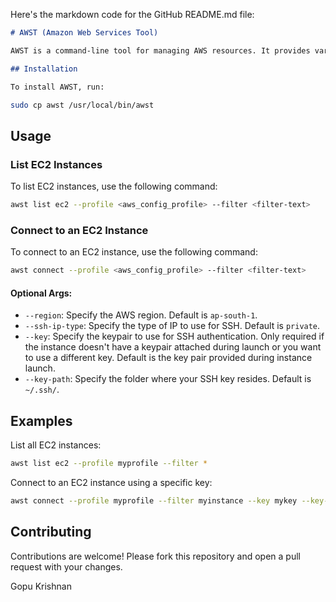 Here's the markdown code for the GitHub README.md file:

```markdown
# AWST (Amazon Web Services Tool)

AWST is a command-line tool for managing AWS resources. It provides various commands to interact with AWS services.

## Installation

To install AWST, run:
```
```bash
sudo cp awst /usr/local/bin/awst
```

## Usage

### List EC2 Instances

To list EC2 instances, use the following command:

```bash
awst list ec2 --profile <aws_config_profile> --filter <filter-text>
```

### Connect to an EC2 Instance

To connect to an EC2 instance, use the following command:

```bash
awst connect --profile <aws_config_profile> --filter <filter-text>
```

#### Optional Args:

- `--region`: Specify the AWS region. Default is `ap-south-1`.
- `--ssh-ip-type`: Specify the type of IP to use for SSH. Default is `private`.
- `--key`: Specify the keypair to use for SSH authentication. Only required if the instance doesn't have a keypair attached during launch or you want to use a different key. Default is the key pair provided during instance launch.
- `--key-path`: Specify the folder where your SSH key resides. Default is `~/.ssh/`.

## Examples

List all EC2 instances:

```bash
awst list ec2 --profile myprofile --filter *
```

Connect to an EC2 instance using a specific key:

```bash
awst connect --profile myprofile --filter myinstance --key mykey --key-path /path/to/key
```

## Contributing

Contributions are welcome! Please fork this repository and open a pull request with your changes.

Gopu Krishnan

